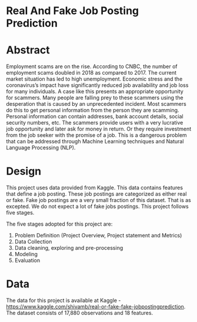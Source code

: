 # Real And Fake Job Posting Prediction

# Abstract

Employment scams are on the rise. According to CNBC, the number of employment scams doubled in 2018 as compared to 2017. The current market situation has led to high unemployment. Economic stress and the coronavirus’s impact have significantly reduced job availability and job loss for many individuals. A case like this presents an appropriate opportunity for scammers. Many people are falling prey to these scammers using the desperation that is caused by an unprecedented incident. Most scammers do this to get personal information from the person they are scamming. Personal information can contain addresses, bank account details, social security numbers, etc. The scammers provide users with a very lucrative job opportunity and later ask for money in return. Or they require investment from the job seeker with the promise of a job. This is a dangerous problem that can be addressed through Machine Learning techniques and Natural Language Processing (NLP).

# Design

This project uses data provided from Kaggle. This data contains features that define a job posting. These job postings are categorized as either real or fake. Fake job postings are a very small fraction of this dataset. That is as excepted. We do not expect a lot of fake jobs postings. This project follows five stages. 

The five stages adopted for this project are:  
1.	Problem Definition (Project Overview, Project statement and Metrics) 
2.	Data Collection  
3.	Data cleaning, exploring and pre-processing 
4.	Modeling 
5.	Evaluation

 
# Data
The data for this project is available at Kaggle - https://www.kaggle.com/shivamb/real-or-fake-fake-jobpostingprediction. The dataset consists of 17,880 observations and 18 features.
